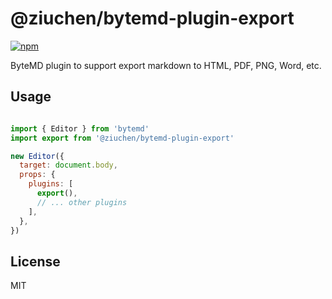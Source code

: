 # @ziuchen/bytemd-plugin-export

[![npm](https://img.shields.io/npm/v/@ziuchen/bytemd-plugin-export.svg)](https://www.npmjs.com/package/@ziuchen/bytemd-plugin-export)

ByteMD plugin to support export markdown to HTML, PDF, PNG, Word, etc.

## Usage

```js

import { Editor } from 'bytemd'
import export from '@ziuchen/bytemd-plugin-export'

new Editor({
  target: document.body,
  props: {
    plugins: [
      export(),
      // ... other plugins
    ],
  },
})
```

## License

MIT